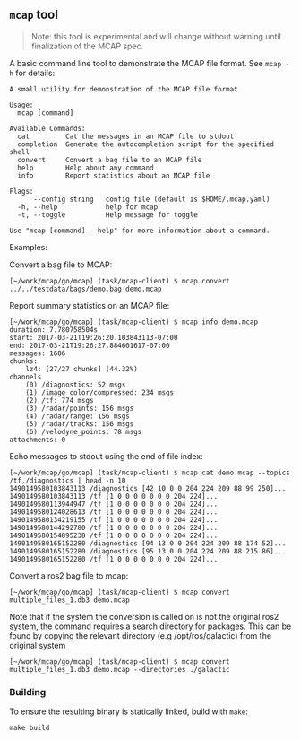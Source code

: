 ## `mcap` tool

> Note: this tool is experimental and will change without warning until finalization of the MCAP spec.

A basic command line tool to demonstrate the MCAP file format. See `mcap -h`
for details:

    A small utility for demonstration of the MCAP file format

    Usage:
      mcap [command]

    Available Commands:
      cat         Cat the messages in an MCAP file to stdout
      completion  Generate the autocompletion script for the specified shell
      convert     Convert a bag file to an MCAP file
      help        Help about any command
      info        Report statistics about an MCAP file

    Flags:
          --config string   config file (default is $HOME/.mcap.yaml)
      -h, --help            help for mcap
      -t, --toggle          Help message for toggle

    Use "mcap [command] --help" for more information about a command.

Examples:

Convert a bag file to MCAP:

<!-- cspell: disable -->

    [~/work/mcap/go/mcap] (task/mcap-client) $ mcap convert ../../testdata/bags/demo.bag demo.mcap

<!-- cspell: enable -->

Report summary statistics on an MCAP file:

    [~/work/mcap/go/mcap] (task/mcap-client) $ mcap info demo.mcap
    duration: 7.780758504s
    start: 2017-03-21T19:26:20.103843113-07:00
    end: 2017-03-21T19:26:27.884601617-07:00
    messages: 1606
    chunks:
    	lz4: [27/27 chunks] (44.32%)
    channels
    	(0) /diagnostics: 52 msgs
    	(1) /image_color/compressed: 234 msgs
    	(2) /tf: 774 msgs
    	(3) /radar/points: 156 msgs
    	(4) /radar/range: 156 msgs
    	(5) /radar/tracks: 156 msgs
    	(6) /velodyne_points: 78 msgs
    attachments: 0

Echo messages to stdout using the end of file index:

    [~/work/mcap/go/mcap] (task/mcap-client) $ mcap cat demo.mcap --topics /tf,/diagnostics | head -n 10
    1490149580103843113 /diagnostics [42 10 0 0 204 224 209 88 99 250]...
    1490149580103843113 /tf [1 0 0 0 0 0 0 0 204 224]...
    1490149580113944947 /tf [1 0 0 0 0 0 0 0 204 224]...
    1490149580124028613 /tf [1 0 0 0 0 0 0 0 204 224]...
    1490149580134219155 /tf [1 0 0 0 0 0 0 0 204 224]...
    1490149580144292780 /tf [1 0 0 0 0 0 0 0 204 224]...
    1490149580154895238 /tf [1 0 0 0 0 0 0 0 204 224]...
    1490149580165152280 /diagnostics [94 13 0 0 204 224 209 88 174 52]...
    1490149580165152280 /diagnostics [95 13 0 0 204 224 209 88 215 86]...
    1490149580165152280 /tf [1 0 0 0 0 0 0 0 204 224]...

Convert a ros2 bag file to mcap:

    [~/work/mcap/go/mcap] (task/mcap-client) $ mcap convert multiple_files_1.db3 demo.mcap

Note that if the system the conversion is called on is not the original ros2
system, the command requires a search directory for packages. This can be found
by copying the relevant directory (e.g /opt/ros/galactic) from the original
system

    [~/work/mcap/go/mcap] (task/mcap-client) $ mcap convert multiple_files_1.db3 demo.mcap --directories ./galactic

### Building

To ensure the resulting binary is statically linked, build with `make`:

    make build
